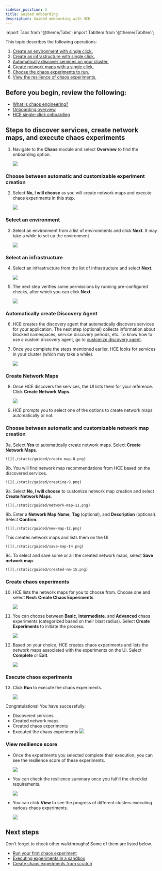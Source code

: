 ```yaml
---
sidebar_position: 3
title: Guided onboarding
description: Guided onboarding with HCE
---
```


import Tabs from '@theme/Tabs';
import TabItem from '@theme/TabItem';

This topic describes the following operations:
1. [Create an environment with single click.](#select-an-environment)
2. [Create an infrastructure with single click.](#select-an-infrastructure)
3. [Automatically discover services on your cluster.](#automatically-create-discovery-agent)
4. [Create network maps with a single click.](#create-network-maps)
5. [Choose the chaos experiments to run.](#create-chaos-experiments)
6. [View the resilience of chaos experiments.](#view-resilience-score)

## Before you begin, review the following:

* [What is chaos engineering?](/docs/chaos-engineering/get-started/overview)
* [Onboarding overview](/docs/chaos-engineering/get-started/onboarding/hce-onboarding.md)
* [HCE single-click onboarding](/docs/chaos-engineering/get-started/onboarding/single-click-onboarding.md)

## Steps to discover services, create network maps, and execute chaos experiments

1. Navigate to the **Chaos** module and select **Overview** to find the onboarding option.

    ![](./static/guided/select-cluster-0.png)

### Choose between automatic and customizable experiment creation

2. Select **No, I will choose** as you will create network maps and execute chaos experiments in this step.

    ![](./static/guided/select-1.png)

### Select an environment

3. Select an environment from a list of environments and click **Next**. It may take a while to set up the environment.

    ![](./static/guided/select-env-2.png)

### Select an infrastructure

4. Select an infrastructure from the list of infrastructure and select **Next**.

    ![](./static/guided/select-infra-3.png)

5. The next step verifies some permissions by running pre-configured checks, after which you can click **Next**.

    ![](./static/guided/run-checks-4.png)

### Automatically create Discovery Agent

6. HCE creates the discovery agent that automatically discovers services for your application. The next step (optional) collects information about blocked namespaces, service discovery periods, etc. To know how to use a custom discovery agent, go to [customize discovery agent](/docs/chaos-engineering/features/service-discovery/service-discovery-usage.md).

7. Once you complete the steps mentioned earlier, HCE looks for services in your cluster (which may take a while).

    ![](./static/guided/discover-services-6.png)

### Create Network Maps

8. Once HCE discovers the services, the UI lists them for your reference. Click **Create Network Maps**.

    ![](./static/guided/discovery-complete-7.png)

9. HCE prompts you to select one of the options to create network maps automatically or not.

### Choose between automatic and customizable network map creation

<Tabs>
 <TabItem value="Automatic">

9a. Select **Yes** to automatically create network maps. Select **Create Network Maps**.

    ![](./static/guided/create-map-8.png)

9b. You will find network map recommendations from HCE based on the discovered services.

    ![](./static/guided/creating-9.png)

</TabItem>

<TabItem value="Customize">

9a. Select **No, I will choose** to customize network map creation and select **Create Network Maps**.

    ![](./static/guided/network-map-11.png)

9b. Enter a **Network Map Name**, **Tag** (optional), and **Description** (optional). Select **Confirm**.

    ![](./static/guided/new-map-12.png)

This creates network maps and lists them on the UI.

    ![](./static/guided/save-map-14.png)

9c. To select and save some or all the created network maps, select **Save network map**.

    ![](./static/guided/created-nm-15.png)

</TabItem>
</Tabs>

### Create chaos experiments

10. HCE lists the network maps for you to choose from. Choose one and select **Next: Create Chaos Experiments**.

    ![](./static/guided/list-map-10.png)

11. You can choose between **Basic**, **Intermediate**, and **Advanced** chaos experiments (categorized based on their blast radius). Select **Create Experiments** to initiate the process.

    ![](./static/guided/choose-exp-17.png)

12. Based on your choice, HCE creates chaos experiments and lists the network maps associated with the experiments on the UI. Select **Complete** or **Exit**.

    ![](./static/guided/done-creating-19.png)

### Execute chaos experiments

13. Click **Run** to execute the chaos experiments.

    ![](./static/guided/sample-exp-20.png)

Congratulations! You have successfully:

 - Discovered services
 - Created network maps
 - Created chaos experiments
 - Executed the chaos experiments
    ![](./static/guided/summary-21.png)

### View resilience score

- Once the experiments you selected complete their execution, you can see the resilience score of these experiments.

    ![](./static/guided/res-score-22.png)

- You can check the resilience summary once you fulfill the checklist requirements.

    ![](./static/guided/view-progress-23.png)

- You can click **View** to see the progress of different clusters executing various chaos experiments.

    ![](./static/guided/view-cluster-res-24.png)



## Next steps

Don't forget to check other walkthroughs! Some of them are listed below.

* [Run your first chaos experiment](/docs/chaos-engineering/get-started/tutorials/first-chaos-engineering.md)
* [Executing experiments in a sandbox](/docs/chaos-engineering/certifications/run-experiments-in-sandbox.md)
* [Create chaos experiments from scratch](/docs/chaos-engineering/get-started/tutorials/chaos-experiment-from-blank-canvas.md)
